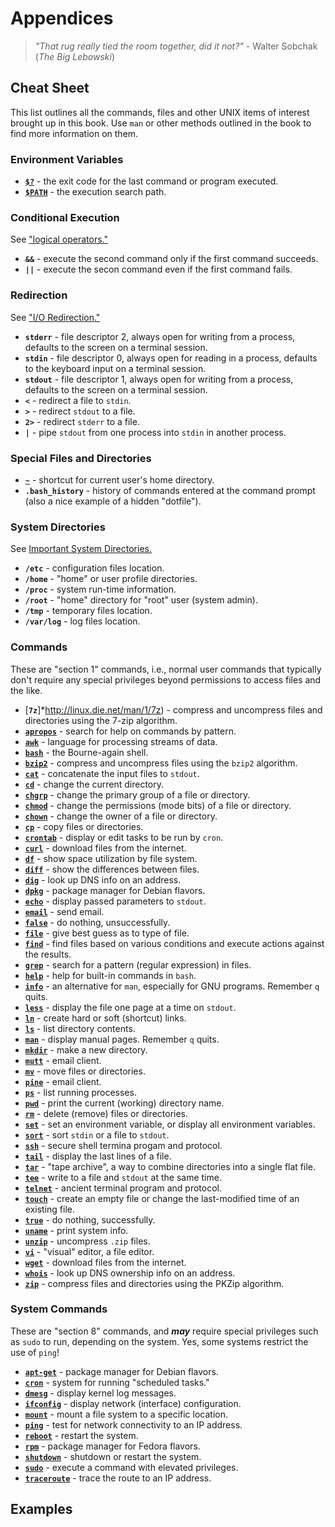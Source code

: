   
# Appendices

> *"That rug really tied the room together, did it not?"* - Walter Sobchak
> (*The Big Lebowski*)

## Cheat Sheet

This list outlines all the commands, files and other UNIX items of interest
brought up in this book. Use `man` or other methods outlined in the book
to find more information on them.

### Environment Variables

* [**`$?`**](http://linux.die.net/abs-guide/exit-status.html) - the exit
code for the last command or program executed.
* [**`$PATH`**](http://linux.die.net/Bash-Beginners-Guide/sect_03_02.html) -
the execution search path.

### Conditional Execution

See ["logical operators."](http://linux.die.net/abs-guide/ops.html)

* **`&&`** - execute the second
command only if the first command succeeds.
* **`||`** - execute the secon
command even if the first command fails.

### Redirection

See ["I/O Redirection."](http://linux.die.net/abs-guide/io-redirection.html)

* **`stderr`** - file descriptor 2, always open for writing from a
process, defaults to the screen on a terminal session.
* **`stdin`** - file descriptor 0, always open for reading in a
process, defaults to the keyboard input on a terminal session.
* **`stdout`** - file descriptor 1, always open for writing from a
process, defaults to the screen on a terminal session.
* **`<`** - redirect a file to `stdin`.
* **`>`** - redirect `stdout` to a file.
* **`2>`** - redirect `stderr` to a file.
* **`|`** - pipe `stdout` from one process into `stdin` in another
process.

### Special Files and Directories

* [**`~`**](http://linux.die.net/Bash-Beginners-Guide/sect_03_04.html) -
shortcut for current user's home directory.
* **`.bash_history`** - history of commands entered at the command
prompt (also a nice example of a hidden "dotfile").

### System Directories

See
[Important System Directories.](http://linux.die.net/abs-guide/systemdirs.html)

* **`/etc`** - configuration files location.
* **`/home`** - "home" or user profile directories.
* **`/proc`** - system run-time information.
* **`/root`** - "home" directory for "root" user (system admin).
* **`/tmp`** - temporary files location.
* **`/var/log`** - log files location.

### Commands

These are "section 1" commands, i.e., normal user commands that typically
don't require any special privileges beyond permissions to access files and
the like.

* [**`7z`**]*http://linux.die.net/man/1/7z) - compress and uncompress files
and directories using the 7-zip algorithm.
* [**`apropos`**](http://linux.die.net/man/1/apropos) - search for help on
commands by pattern.
* [**`awk`**](http://linux.die.net/man/1/awk) - language for processing
streams of data.
* [**`bash`**](http://linux.die.net/man/1/bash) - the Bourne-again shell.
* [**`bzip2`**](http://linux.die.net/man/1/bzip2) - compress and uncompress
files using the `bzip2` algorithm.
* [**`cat`**](linux.die.net/man/1/cat) - concatenate the input files to
`stdout`.
* [**`cd`**](linux.die.net/man/1/cd) - change the current directory.
* [**`chgrp`**](linux.die.net/man/1/chgrp) - change the primary group of a
file or directory.
* [**`chmod`**](linux.die.net/man/1/chmod) - change the permissions (mode
bits) of a file or directory.
* [**`chown`**](linux.die.net/man/1/chown) - change the owner of a file or
directory.
* [**`cp`**](linux.die.net/man/1/cp) - copy files or directories.
* [**`crontab`**](linux.die.net/man/1/crontab) - display or edit tasks to
be run by `cron`.
* [**`curl`**](http://linux.die.net/man/1/curl) - download files from the
internet.
* [**`df`**](http://linux.die.net/man/1/df) - show space utilization by
file system.
* [**`diff`**](linux.die.net/man/1/diff) - show the differences between
files.
* [**`dig`**](http://linux.die.net/man/1/dig) - look up DNS info on an address.
* [**`dpkg`**](http://linux.die.net/man/1/dpkg) - package manager for
Debian flavors.
* [**`echo`**](linux.die.net/man/1/echo) - display passed parameters to
`stdout`.
* [**`email`**](http://linux.die.net/man/1/email) - send email.
* [**`false`**](linux.die.net/man/1/false) - do nothing, unsuccessfully.
* [**`file`**](linux.die.net/man/1/file) - give best guess as to type of
file.
* [**`find`**](http://linux.die.net/man/1/find) - find files based on
various conditions and execute actions against the results.
* [**`grep`**](linux.die.net/man/1/grep) - search for a pattern (regular
expression) in files.
* [**`help`**](linux.die.net/man/1/help) - help for built-in commands in
`bash`.
* [**`info`**](http://linux.die.net/man/1/info) - an alternative for `man`,
especially for GNU programs. Remember `q` quits.
* [**`less`**](linux.die.net/man/1/less) - display the file one page at a
time on `stdout`.
* [**`ln`**](linux.die.net/man/1/ln) - create hard or soft (shortcut)
links.
* [**`ls`**](linux.die.net/man/1/ls) - list directory contents.
* [**`man`**](linux.die.net/man/1/man) - display manual pages. Remember `q`
quits.
* [**`mkdir`**](linux.die.net/man/1/mkdir) - make a new directory.
* [**`mutt`**](linux.die.net/man/1/mutt) - email client.
* [**`mv`**](linux.die.net/man/1/mv) - move files or directories.
* [**`pine`**](linux.die.net/man/1/pine) - email client.
* [**`ps`**](linux.die.net/man/1/ps) - list running processes.
* [**`pwd`**](linux.die.net/man/1/pwd) - print the current (working)
directory name.
* [**`rm`**](linux.die.net/man/1/rm) - delete (remove) files or
directories.
* [**`set`**](linux.die.net/man/1/set) - set an environment variable, or
display all environment variables.
* [**`sort`**](linux.die.net/man/1/sort) - sort `stdin` or a file to
`stdout`.
* [**`ssh`**](http://linux.die.net/man/1/ssh) - secure shell termina
progam and protocol.
* [**`tail`**](http://linux.die.net/man/1/tail) - display the last lines of
a file.
* [**`tar`**](http://linux.die.net/man/1/tar) - "tape archive", a way to
combine directories into a single flat file.
* [**`tee`**](http://linux.die.net/man/1/tee) - write to a file and
`stdout` at the same time.
* [**`telnet`**](http://linux.die.net/man/1/telnet) - ancient terminal
program and protocol.
* [**`touch`**](http://linux.die.net/man/1/touch) - create an empty file or
change the last-modified time of an existing file.
* [**`true`**](http://linux.die.net/man/1/true) - do nothing, successfully.
* [**`uname`**](http://linux.die.net/man/1/uname) - print system info.
* [**`unzip`**](http://linux.die.net/man/1/unzip) - uncompress `.zip`
files.
* [**`vi`**](http://linux.die.net/man/1/vi) - "visual" editor, a file
editor.
* [**`wget`**](http://linux.die.net/man/1/wget) - download files from the
internet.
* [**`whois`**](http://linux.die.net/man/1/whois) - look up DNS ownership
info on an address.
* [**`zip`**](http://linux.die.net/man/1/zip) - compress files and
directories using the PKZip algorithm.

### System Commands

These are "section 8" commands, and ***may*** require special privileges
such as `sudo` to run, depending on the system. Yes, some systems restrict
the use of `ping`!

* [**`apt-get`**](http://linux.die.net/man/8/apt-get) - package manager for
Debian flavors.
* [**`cron`**](http://linux.die.net/man/8/cron) - system for running
"scheduled tasks."
* [**`dmesg`**](http://linux.die.net/man/8/dmesg) - display kernel log
messages.
* [**`ifconfig`**](http://linux.die.net/man/8/ifconfig) - display network
(interface) configuration.
* [**`mount`**](http://linux.die.net/man/8/mount) - mount a file system to
a specific location.
* [**`ping`**](http://linux.die.net/man/8/ping) - test for network
connectivity to an IP address.
* [**`reboot`**](http://linux.die.net/man/8/reboot) - restart the system.
* [**`rpm`**](http://linux.die.net/man/8/rpm) - package manager for Fedora
flavors.
* [**`shutdown`**](http://linux.die.net/man/8/shutdown) - shutdown or
restart the system.
* [**`sudo`**](http://linux.die.net/man/8/sudo) - execute a command with
elevated privileges.
* [**`traceroute`**](http://linux.die.net/man/8/traceroute) - trace the
route to an IP address.

## Examples

  